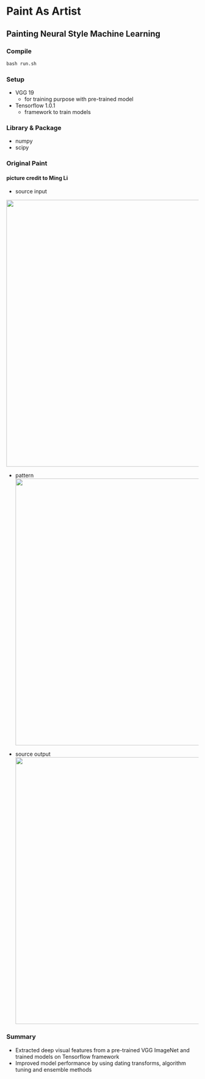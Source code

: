 # Paint As Artist

## Painting Neural Style Machine Learning

### Compile
```Python
bash run.sh
```

### Setup
* VGG 19
  - for training purpose with pre-trained model
* Tensorflow 1.0.1
  - framework to train models

### Library & Package
- numpy
- scipy


### Original Paint
#### picture credit to Ming Li

- source input
 <img src="https://github.com/zidianlyu/Paint_As_Artists/blob/master/examples/3-content.jpg" align="center" width="700" >

- pattern
  <img src="https://github.com/zidianlyu/Paint_As_Artists/blob/master/examples/2-style2.jpg" align="center" width="700" >

- source output
  <img src="https://github.com/zidianlyu/Paint_As_Artists/blob/master/examples/3-style-0313.jpg" align="center" width="700" >

### Summary
- Extracted deep visual features from a pre-trained VGG ImageNet and trained models on Tensorflow framework
- Improved model performance by using dating transforms, algorithm tuning and ensemble methods
